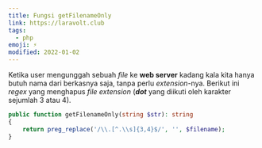 ```yaml
---
title: Fungsi getFilenameOnly
link: https://laravolt.club
tags:
  - php
emoji: ⚡️
modified: 2022-01-02
---
```


Ketika user mengunggah sebuah *file* ke **web server** kadang kala kita hanya butuh nama dari berkasnya saja, tanpa perlu *extension*-nya. Berikut ini *regex* yang menghapus *file extension* (***dot*** yang diikuti oleh karakter sejumlah 3 atau 4).

```php
public function getFilenameOnly(string $str): string
{
    return preg_replace('/\\.[^.\\s]{3,4}$/', '', $filename);
}
```

